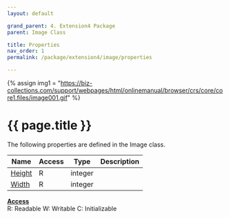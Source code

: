 ```yaml
---
layout: default

grand_parent: 4. Extension4 Package
parent: Image Class

title: Properties
nav_order: 1
permalink: /package/extension4/image/properties

---
```

{% assign img1 = "https://biz-collections.com/support/webpages/html/onlinemanual/browser/crs/core/core1.files/image001.gif" %}


# {{ page.title }}

The following properties are defined in the Image class.

|Name       | Access | Type   | Description   |
|----------	|--------|--------|---------------|
|[Height](/package/extension4/image/properties/height) | R | integer |  |
|[Width](/package/extension4/image/properties/width) | R | integer |  |

<u><b>Access</b></u><br>
R: Readable
W: Writable
C: Initializable